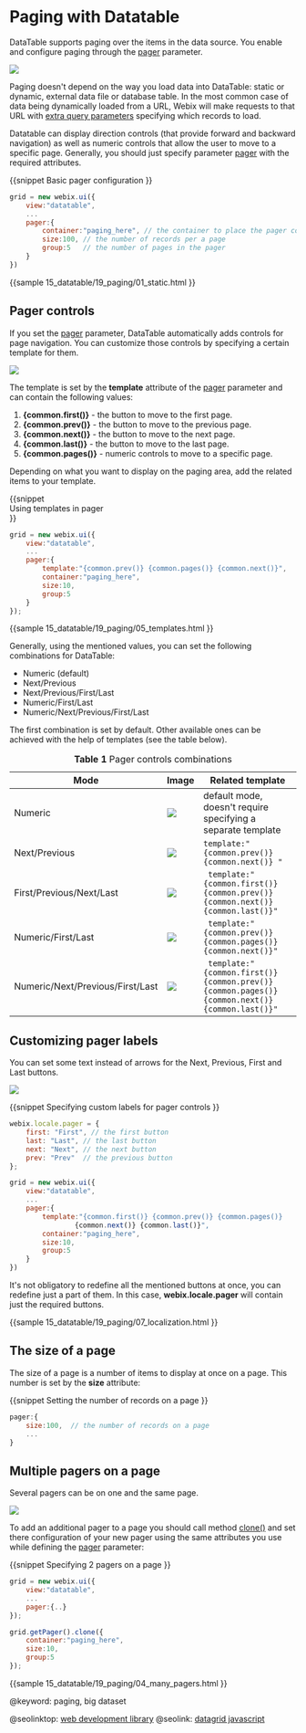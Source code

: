 Paging with Datatable
==========

DataTable supports paging over the items in the data source. You enable and configure paging through the [pager](api/link/ui.datatable_pager_config.md) parameter. 

<img src="datatable/paging.png"></img>

Paging doesn't depend on the way you load data into DataTable: static or dynamic, external data file or database table. In the most common case of data being dynamically loaded from a URL, Webix will make requests to that URL with [extra query parameters](desktop__plain_dynamic_loading.html) specifying which records to load.

Datatable can display direction controls (that provide forward and backward navigation) as well as numeric controls that allow the user to move to a specific page. Generally, you should just specify parameter [pager](api/link/ui.datatable_pager_config.md) with the required attributes.

{{snippet
  Basic pager configuration
}}

~~~js
grid = new webix.ui({
	view:"datatable",
	...
	pager:{
		container:"paging_here", // the container to place the pager controls into
		size:100, // the number of records per a page
		group:5   // the number of pages in the pager
	}
})
~~~
{{sample 15_datatable/19_paging/01_static.html }}

Pager controls
---------------------

If you set the [pager](api/link/ui.datatable_pager_config.md) parameter, DataTable automatically adds controls for page navigation.  You can customize those controls by specifying a certain template for them.

<img src="datatable/paging_templates.png"></img>

The template is set by the **template** attribute of the [pager](api/link/ui.datatable_pager_config.md) parameter and can contain the following values:

1. **{common.first()}**  - the button to move to the first page.
2. **{common.prev()}**  -  the button  to move to the previous page.
3. **{common.next()}**  - the button to move to the next page.
4. **{common.last()}** - the button to move to the last page.
5. **{common.pages()}**  - numeric controls to move to a specific page.


Depending on what you want to display on the paging area, add the related items to your template.

{{snippet	
	Using templates in pager	
}}
~~~js
grid = new webix.ui({
	view:"datatable",
	...
	pager:{
		template:"{common.prev()} {common.pages()} {common.next()}",
		container:"paging_here",
		size:10,
		group:5
	}
});
~~~
{{sample 15_datatable/19_paging/05_templates.html }}

Generally, using the mentioned values, you can set the following combinations for DataTable:

- Numeric (default) 
- Next/Previous
- Next/Previous/First/Last
- Numeric/First/Last
- Numeric/Next/Previous/First/Last

The first combination is set by default. Other available ones can be achieved with the help of templates (see the table below).
<table class="list" cellspacing="0" cellpadding="5" border="0">
	<caption class="caption">
		<strong>Table 1 </strong>
		Pager controls combinations
	</caption>
	<thead>
	<tr>
		<th>
			Mode
		</th>
		<th>
			Image
		</th>
		<th>
			Related template
		</th>
	</tr>
	</thead>
	<tbody>
	<tr>
		<td>Numeric</td>
		<td><img src="datatable/default_mode.png"/></td>
		<td>default mode, doesn't require specifying a separate template</td>
	</tr>
	<tr>
		<td> Next/Previous</td>
		<td><img src="datatable/next_previous.png"/></td>
		<td> <code>template:" {common.prev()} {common.next()} " </code> </td>
	</tr>
	<tr>
		<td> First/Previous/Next/Last</td>
		<td><img src="datatable/first_prev_next_last.png"/></td>
		<td> <code> template:" {common.first()} {common.prev()} {common.next()} {common.last()}" </code> </td>
	</tr>
	<tr>
		<td> Numeric/First/Last</td>
		<td><img src="datatable/numeric_first_last.png"/></td>
		<td> <code> template:" {common.prev()} {common.pages()} {common.next()}" </code> </td>
	</tr>
	<tr>
		<td> Numeric/Next/Previous/First/Last	</td>
		<td><img src="datatable/numfirst_prev_next_last.png"/></td>
		<td> <code> template:" {common.first()} {common.prev()} {common.pages()} {common.next()} {common.last()}" </code> </td>
	</tr>
	</tbody>
</table>

Customizing pager labels
--------------------------

You can set some text instead of arrows for the Next, Previous, First and Last buttons.

<img src="datatable/paging_localization.png"></img>

{{snippet
  Specifying custom labels for pager controls
}}
~~~js
webix.locale.pager = {
	first: "First", // the first button
    last: "Last", // the last button
    next: "Next", // the next button
    prev: "Prev"  // the previous button
};

grid = new webix.ui({
	view:"datatable",
	...
	pager:{
		template:"{common.first()} {common.prev()} {common.pages()} 
           		{common.next()} {common.last()}",
		container:"paging_here",
        size:10,
        group:5
	}
})
~~~

It's not obligatory to redefine all the mentioned buttons at once, you can redefine just a part of them. In this case, **webix.locale.pager** will contain just the required buttons.

{{sample 15_datatable/19_paging/07_localization.html }}


The size of a page
-----------------------
The size of a page is a number of items to display at once on a page. This number is set by the **size** attribute:

{{snippet
  Setting the number of records on a page
}}
~~~js
pager:{
	size:100,  // the number of records on a page
	...
}
~~~
Multiple pagers on a page
--------------------------
Several pagers can be on one and the same page.  

<img src="datatable/paging_many_pagers.png"></img>

To add an additional pager to a page you should call method [clone()](api/ui.pager_clone.md) and
set there configuration of your new pager using the same attributes you use while defining the [pager](api/link/ui.datatable_pager_config.md) parameter:


{{snippet
	Specifying 2 pagers on a page
}}
~~~js
grid = new webix.ui({
	view:"datatable",
	...
	pager:{..}
});

grid.getPager().clone({
    container:"paging_here",
    size:10,
    group:5
});
~~~
{{sample 15_datatable/19_paging/04_many_pagers.html }}

@keyword:
	paging, big dataset

@seolinktop: [web development library](https://webix.com)
@seolink: [datagrid javascript](https://webix.com/widget/datatable/)
